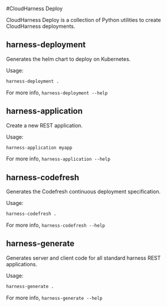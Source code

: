 #CloudHarness Deploy

CloudHarness Deploy is a collection of Python utilities to create CloudHarness deployments.

## harness-deployment

Generates the helm chart to deploy on Kubernetes.

Usage:

```bash
harness-deployment .
```

For more info, `harness-deployment --help`


## harness-application

Create a new REST application.

Usage:

```bash
harness-application myapp
```

For more info, `harness-application --help`

## harness-codefresh

Generates the Codefresh continuous deployment specification.

Usage:

```bash
harness-codefresh .
```

For more info, `harness-codefresh --help`

## harness-generate

Generates server and client code for all standard harness REST applications.

Usage:

```bash
harness-generate .
```

For more info, `harness-generate --help`